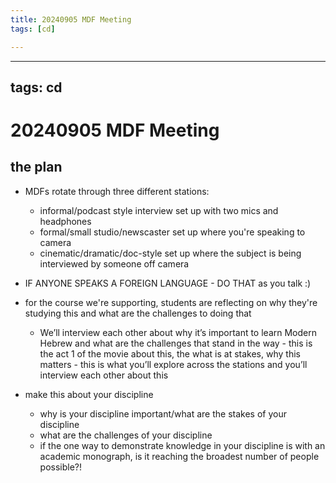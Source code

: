 ```yaml
---
title: 20240905 MDF Meeting
tags: [cd]

---
```


---
tags: cd
---

# 20240905 MDF Meeting

## the plan
* MDFs rotate through three different stations:
    * informal/podcast style interview set up with two mics and headphones
    * formal/small studio/newscaster set up where you're speaking to camera
    * cinematic/dramatic/doc-style set up where the subject is being interviewed by someone off camera
* IF ANYONE SPEAKS A FOREIGN LANGUAGE - DO THAT as you talk :)

* for the course we're supporting, students are reflecting on why they're studying this and what are the challenges to doing that
    * We’ll interview each other about why it’s important to learn Modern Hebrew and what are the challenges that stand in the way - this is the act 1 of the movie about this, the what is at stakes, why this matters - this is what you’ll explore across the stations and you’ll interview each other about this
* make this about your discipline
    * why is your discipline important/what are the stakes of your discipline
    * what are the challenges of your discipline
    * if the one way to demonstrate knowledge in your discipline is with an academic monograph, is it reaching the broadest number of people possible?!